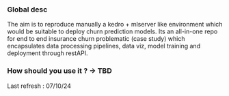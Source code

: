 ### Global desc  

The aim is to reproduce manually a kedro + mlserver like environment which would be suitable to deploy churn prediction models. Its an all-in-one repo for end to end insurance churn problematic (case study) which encapsulates data processing pipelines, data viz, model training and deployment through restAPI.  

### How should you use it ? -> TBD

Last refresh : 07/10/24
